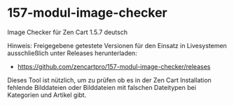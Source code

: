 # 157-modul-image-checker
Image Checker für Zen Cart 1.5.7 deutsch

Hinweis: Freigegebene getestete Versionen für den Einsatz in Livesystemen ausschließlich unter Releases herunterladen:
* https://github.com/zencartpro/157-modul-image-checker/releases

Dieses Tool ist nützlich, um zu prüfen ob es in der Zen Cart Installation fehlende Bilddateien oder Bilddateien mit falschen Dateitypen bei Kategorien und Artikel gibt.